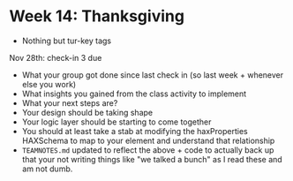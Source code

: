 
# Week 14: Thanksgiving
- Nothing but tur-key tags

Nov 28th: check-in 3 due
- What your group got done since last check in (so last week + whenever else you work)
- What insights you gained from the class activity to implement
- What your next steps are?
- Your design should be taking shape
- Your logic layer should be starting to come together
- You should at least take a stab at modifying the haxProperties HAXSchema to map to your element and understand that relationship
- `TEAMNOTES.md` updated to reflect the above + code to actually back up that your not writing things like "we talked a bunch" as I read these and am not dumb.
